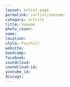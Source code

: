 ```yaml
---
layout: artist-page
permalink: /artist/vonoom/
category: artists
title: Vonoom
photo_cover: 
name: 
location: 
style: Psychill
website: 
bandcamp: 
facebook: 
soundcloud: 
soundcloud-id: 
youtube_id: 
discogs: 
---
```

